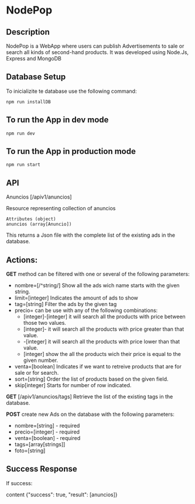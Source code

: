 # NodePop

## Description

NodePop is a WebApp where users can publish Advertisements to sale or search all kinds of second-hand products.
It was developed using Node.Js, Express and MongoDB 

## Database Setup

To inicializite te database use the following command:

```
npm run installDB
```

## To run the App in dev mode

```
npm run dev
```

## To run the App in production mode

```
npm run start
```

## API 
Anuncios [/apiv1/anuncios]

Resource representing collection of anuncios

    Attributes (object)
    anuncios (array[Anuncio])

This returns a Json file with the complete list of the existing ads in the database.

## Actions:

**GET** method can be filtered with one or several of the following parameters:

* nombre=[/^string/] Show all the ads wich name starts with the given string. 
* limit=[integer] Indicates the amount of ads to show
* tag=[string] Filter the ads by the given tag 
* precio= can be use with any of the following combinations:
  * [integer]-[integer] it will search all the products with price between those two values.    
  * [integer]- it will search all the products with price greater than that value.
  * -[integer] it will search all the products with price lower than that value.
  * [integer] show the all the products wich their price is equal to the given number.
* venta=[boolean] Indicates if we want to retreive products that are for sale or for search.
* sort=[string] Order the list of products based on the given field.
* skip[integer] Starts for number of row indicated.

**GET** 
[/apiv1/anuncios/tags] Retrieve the list of the existing tags in the database.

**POST** create new Ads on the database with the following parameters:

* nombre=[string] - required
* precio=[integer] - required
* venta=[boolean] - required
* tags=[array[strings]]
* foto=[string]

## Success Response

If success:

content {"success": true, "result": [anuncios]}
